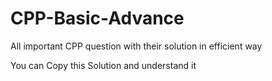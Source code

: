 # CPP-Basic-Advance
All important CPP question with their solution in efficient way 

You can Copy this Solution and understand it

